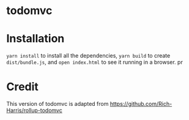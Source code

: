 # todomvc

# Installation

`yarn install` to install all the dependencies, `yarn build` to create `dist/bundle.js`, and `open index.html` to see it running in a browser. pr


# Credit

This version of todomvc is adapted from https://github.com/Rich-Harris/rollup-todomvc
